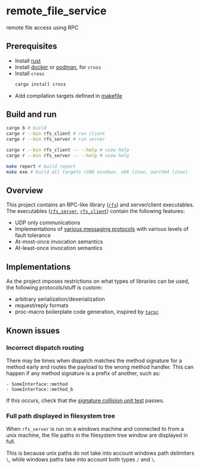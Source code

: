 # remote_file_service
remote file access using RPC

## Prerequisites
- Install [rust](https://rustup.rs)
- Install [docker](https://docker.com) or [podman](https://podman.io), for `cross`
- Install `cross`
    ```sh
    cargo install cross
    ```
- Add compilation targets defined in [makefile](./Makefile)

## Build and run
```sh
cargo b # build
cargo r --bin rfs_client # run client
cargo r --bin rfs_server # run server

cargo r --bin rfs_client -- --help # view help
cargo r --bin rfs_server -- --help # view help

make report # build report
make exe # build all targets (x86 windows, x86 linux, aarch64 linux)
```

## Overview
This project contains an RPC-like library ([`rfs`](./crates/rfs/)) and server/client executables.
The executables ([`rfs_server`](./crates/rfs_server/), [`rfs_client`](./crates/rfs_client/)) contain the following features:
- UDP only communications
- Implementations of [various messaging protocols](./crates/rfs_core/src/middleware.rs) with various levels of fault tolerance
- At-most-once invocation semantics
- At-least-once invocation semantics

## Implementations
As the project imposes restrictions on what types of libraries can be used,
the following protocols/stuff is custom:
- arbitrary serialization/deserialization
- request/reply formats
- proc-macro boilerplate code generation, inspired by [`tarpc`](https://github.com/google/tarpc)


## Known issues

### Incorrect dispatch routing
There may be times when dispatch matches the method signature for a method early
and routes the payload to the wrong method handler.
This can happen if any method signature is a prefix of another, such as:
```
- SomeInterface::method
- SomeInterface::method_b
```

If this occurs, check that the [signature collision unit test](./crates/rfs/src/interfaces.rs) passes.

### Full path displayed in filesystem tree
When `rfs_server` is run on a windows machine and connected to from a unix machine,
the file paths in the filesystem tree window are displayed in full.

This is because unix paths do not take into account windows path delimiters `\`,
while windows paths take into account both types `/` and `\`.
